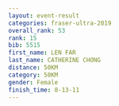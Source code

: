 ```yaml
---
layout: event-result 
categories: fraser-ultra-2019 
overall_rank: 53
rank: 15
bib: 5515
first_name: LEN FAR
last_name: CATHERINE CHONG
distance: 50KM
category: 50KM
gender: Female
finish_time: 8-13-11
---
```

